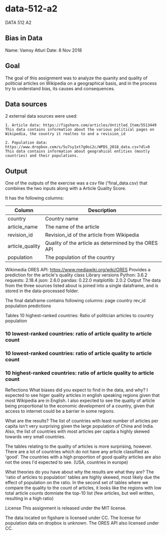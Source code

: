 # data-512-a2
DATA 512 A2

## Bias in Data

Name: Vamsy Atluri
Date: 8 Nov 2018

## Goal

The goal of this assignment was to analyze the quanity and quality of politicial articles on Wikipedia on a geographical basis, and in the process try to understand bias, its causes and consequences.

## Data sources

2 external data sources were used:

    1. Article data: https://figshare.com/articles/Untitled_Item/5513449 
    This data contains information about the various political pages on Wikipedia, the country it realtes to and a revision_id

    2. Population data: https://www.dropbox.com/s/5u7sy1xt7g0oi2c/WPDS_2018_data.csv?dl=0 
    This data contains information about geograhical entities (mostly countries) and their populations.

## Output

One of the outputs of the exercise was a csv file ('final_data.csv) that combines the two inputs along with a Article Quality Score.

It has the following columns:

| Column | Description |
|--------|-------------|
| country | Country name |
| article_name | The name of the article |
| revision_id | Revision_id of the article from Wikipedia |
| article_quality | Quality of the article as determined by the ORES API |
| population | The population of the country |



Wikimedia ORES API: https://www.mediawiki.org/wiki/ORES 
Provides a prediction for the article's quality class
Library versions
Python: 3.6.2
requests: 2.18.4
json: 2.6.0
pandas: 0.22.0
matplotlib: 2.0.2
Output
The data from the three sources listed about is joined into a 
single dataframe, and is stored in the data-processed folder.

The final dataframe contains following columns: 
page    country    rev_id    population    predictions

Tables
10 highest-ranked countries: Ratio of politician articles to country population


### 10 lowest-ranked countries: ratio of article quality to article count


### 10 lowest-ranked countries: ratio of article quality to article count


### 10 highest-ranked countries: ratio of article quality to article count


Reflections
What biases did you expect to find in the data, and why?
I expected to see higer quality articles in english speaking regions given that 
most Wikipedia are in English. I also expected to see the quality of article being 
proportional to the economic development of a country, given that access to internet 
could be a barrier in some regions.

What are the results?
The list of countries with least number of articles per capita isn't very surprising 
given the large population of China and India. Also, the list of countries with most 
articles per captia a highly skewed towards very small countries.

The tables relating to the quality of articles is more surprising, however. There are a lot 
of countries which do not have any article classified as 'good'. The countries with a high 
proportion of good quality articles are also not the ones I'd expected to see. (USA, countries 
in europe)

What theories do you have about why the results are what they are?
The 'ratio of articles to population' tables are highly skewed, most likely due the effect of 
population on the ratio. In the second set of tables where we compare the quality to the count of articles, it looks like 
the regions with low total article counts domniate the top-10 list (few articles, but well 
written, resulting in a high ratio)

License
This assignment is released under the MIT license.

The data located on figshare is licensed under CC. 
The license for population data on dropbox is unknown. 
The ORES API also licensed under CC.
